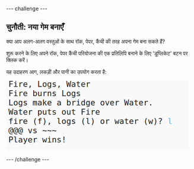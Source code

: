 \--- challenge \---

## चुनौती: नया गेम बनाएँ

क्या आप अलग-अलग वस्तुओं के साथ रॉक, पेपर, कैंची की तरह अपना गेम बना सकते हैं?

शुरू करने के लिए अपने रॉक, पेपर कैंची परियोजना की एक प्रतिलिपि बनाने के लिए 'डुप्लिकेट' बटन पर क्लिक करें।

यह उदाहरण आग, लकड़ी और पानी का उपयोग करता है:

![स्क्रीनशॉट](images/rps-fire.png)

\--- /challenge \---